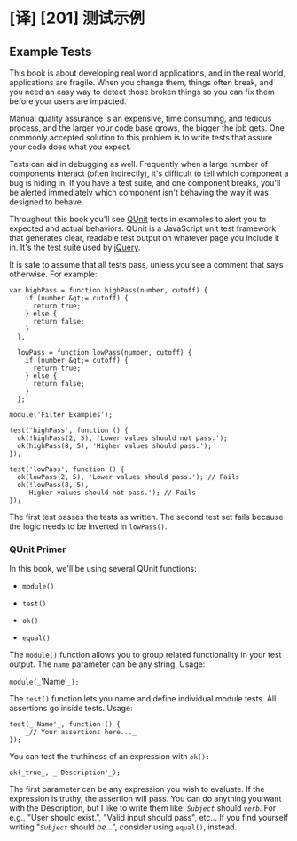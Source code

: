 # [译] [201] 测试示例

## Example Tests

This book is about developing real world applications, and in the real world, applications are fragile. When you change them, things often break, and you need an easy way to detect those broken things so you can fix them before your users are impacted.

Manual quality assurance is an expensive, time consuming, and tedious process, and the larger your code base grows, the bigger the job gets. One commonly accepted solution to this problem is to write tests that assure your code does what you expect.

Tests can aid in debugging as well. Frequently when a large number of components interact (often indirectly), it's difficult to tell which component a bug is hiding in. If you have a test suite, and one component breaks, you'll be alerted immediately which component isn't behaving the way it was designed to behave.

Throughout this book you'll see [QUnit][5] tests in examples to alert you to expected and actual behaviors. QUnit is a JavaScript unit test framework that generates clear, readable test output on whatever page you include it in. It's the test suite used by [jQuery][6].

It is safe to assume that all tests pass, unless you see a comment that says otherwise. For example:

    var highPass = function highPass(number, cutoff) {
        if (number &gt;= cutoff) {
          return true;
        } else {
          return false;
        }
      },

      lowPass = function lowPass(number, cutoff) {
        if (number &gt;= cutoff) {
          return true;
        } else {
          return false;
        }
      };

    module('Filter Examples');

    test('highPass', function () {
      ok(!highPass(2, 5), 'Lower values should not pass.');
      ok(highPass(8, 5), 'Higher values should pass.');
    });

    test('lowPass', function () {
      ok(lowPass(2, 5), 'Lower values should pass.'); // Fails
      ok(!lowPass(8, 5),
        'Higher values should not pass.'); // Fails
    });

The first test passes the tests as written. The second test set fails because the logic needs to be inverted in `lowPass()`.

### QUnit Primer

In this book, we'll be using several QUnit functions:

  * `module()`

  * `test()`

  * `ok()`

  * `equal()`

The `module()` function allows you to group related functionality in your test output. The `name` parameter can be any string. Usage:

`module(_`'Name'`_);`

The `test()` function lets you name and define individual module tests. All assertions go inside tests. Usage:

    test(_'Name'_, function () {
        _// Your assertions here..._
    });

You can test the truthiness of an expression with `ok():`

    ok(_true_, _'Description'_);

The first parameter can be any expression you wish to evaluate. If the expression is truthy, the assertion will pass. You can do anything you want with the Description, but I like to write them like: _`Subject`_ should _`verb`_. For e.g., "User should exist.", "Valid input should pass", etc... If you find yourself writing "_`Subject`_ should _be_...", consider using `equal()`, instead.

[5]: http://docs.jquery.com/QUnit
[6]: http://jquery.com/
